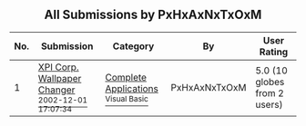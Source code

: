 ﻿<div align="center">

## All Submissions by PxHxAxNxTxOxM

</div>

No.  | Submission | Category | By   | User Rating
---- | ---------- | -------- | ---- | -----------
1 | [XPI Corp\. Wallpaper Changer<br /><sup>2002-12-01 17:07:34</sup>](https://github.com/Planet-Source-Code/pxhxaxnxtxoxm-xpi-corp-wallpaper-changer__1-41205) | [Complete Applications<br /><sup>Visual Basic</sup>](../ByCategory/complete-applications__1-27.md) | PxHxAxNxTxOxM | 5.0 (10 globes from 2 users)
